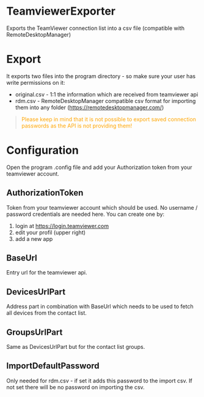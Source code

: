 # TeamviewerExporter
Exports the TeamViewer connection list into a csv file (compatible with RemoteDesktopManager)

# Export
It exports two files into the program directory - so make sure your user has write permissions on it:
- original.csv - 1:1 the information which are received from teamviewer api
- rdm.csv - RemoteDesktopManager compatible csv format for importing them into any folder (https://remotedesktopmanager.com/)

> <span style="color:orange">Please keep in mind that it is not possible to export saved connection passwords as the API is not providing them!</span>

# Configuration
Open the program .config file and add your Authorization token from your teamviewer account.

## AuthorizationToken
Token from your teamviewer account which should be used. No username / password credentials are needed here. You can create one by:
1. login at https://login.teamviewer.com
2. edit your profil (upper right)
3. add a new app

## BaseUrl
Entry url for the teamviewer api.

## DevicesUrlPart
Address part in combination with BaseUrl which needs to be used to fetch all devices from the contact list.

## GroupsUrlPart
Same as DevicesUrlPart but for the contact list groups.

## ImportDefaultPassword
Only needed for rdm.csv - if set it adds this password to the import csv. If not set there will be no password on importing the csv.
